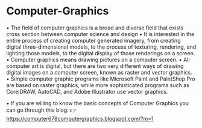# Computer-Graphics

• The field of computer graphics is a broad and diverse field that exists cross section between computer science and design
• It is interested in the entire process of creating computer generated imagery, from creating digital three-dimensional models, to the process of texturing, rendering, and lighting those models, to the digital display of those renderings on a screen.
• Computer graphics means drawing pictures on a computer screen. 
• All computer art is digital, but there are two very different ways of drawing digital images on a computer screen, known as raster and vector graphics.
• Simple computer graphic programs like Microsoft Paint and PaintShop Pro are based on raster graphics, while more sophisticated programs such as CorelDRAW, AutoCAD, and Adobe Illustrator use vector graphics. 
   
 • If you are willing to know the basic concepts of Computer Graphics you can go through this blog:
  👉 https://computer678computergraphics.blogspot.com/?m=1
 
 
